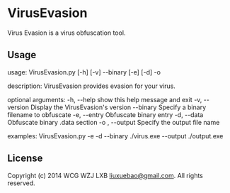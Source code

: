 VirusEvasion
============

Virus Evasion is a virus obfuscation tool.

Usage
----

usage: VirusEvasion.py [-h] [-v] --binary <binary> [-e] [-d] -o <output>

description:
  VirusEvasion provides evasion for your virus.

optional arguments:
  -h, --help            show this help message and exit
  -v, --version         Display the VirusEvasion's version
  --binary <binary>     Specify a binary filename to obfuscate
  -e, --entry           Obfuscate binary entry
  -d, --data            Obfuscate binary .data section
  -o <output>, --output <output>
                        Specify the output file name

examples:
  VirusEvasion.py -e -d --binary ./virus.exe --output ./output.exe

License
----

Copyright (c) 2014 WCG WZJ LXB <liuxuebao@gmail.com>. All rights reserved.